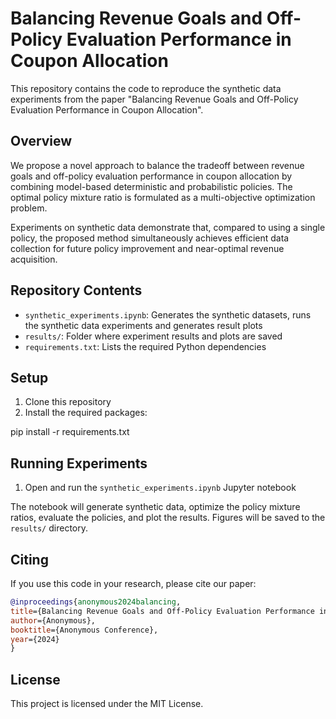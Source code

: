 # Balancing Revenue Goals and Off-Policy Evaluation Performance in Coupon Allocation

This repository contains the code to reproduce the synthetic data experiments from the paper "Balancing Revenue Goals and Off-Policy Evaluation Performance in Coupon Allocation". 

## Overview

We propose a novel approach to balance the tradeoff between revenue goals and off-policy evaluation performance in coupon allocation by combining model-based deterministic and probabilistic policies. The optimal policy mixture ratio is formulated as a multi-objective optimization problem.

Experiments on synthetic data demonstrate that, compared to using a single policy, the proposed method simultaneously achieves efficient data collection for future policy improvement and near-optimal revenue acquisition. 

## Repository Contents

- `synthetic_experiments.ipynb`: Generates the synthetic datasets, runs the synthetic data experiments and generates result plots
- `results/`: Folder where experiment results and plots are saved
- `requirements.txt`: Lists the required Python dependencies

## Setup

1. Clone this repository
2. Install the required packages:

pip install -r requirements.txt

## Running Experiments 

1. Open and run the `synthetic_experiments.ipynb` Jupyter notebook

The notebook will generate synthetic data, optimize the policy mixture ratios, evaluate the policies, and plot the results. Figures will be saved to the `results/` directory.

## Citing

If you use this code in your research, please cite our paper:

```bibtex
@inproceedings{anonymous2024balancing,
title={Balancing Revenue Goals and Off-Policy Evaluation Performance in Coupon Allocation},
author={Anonymous},
booktitle={Anonymous Conference},
year={2024}
}
```
## License
This project is licensed under the MIT License.